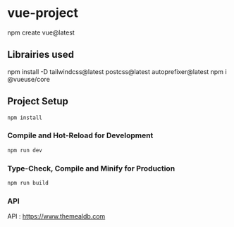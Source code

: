 # vue-project

npm create vue@latest

## Librairies used 

npm install -D tailwindcss@latest postcss@latest autoprefixer@latest
npm i @vueuse/core

## Project Setup

```sh
npm install
```

### Compile and Hot-Reload for Development

```sh
npm run dev
```

### Type-Check, Compile and Minify for Production

```sh
npm run build
```

### API

API : https://www.themealdb.com